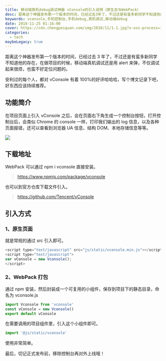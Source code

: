 ```yaml
---
title: 移动端真机debug调试神器 vConsole的引入说明（原生态与WebPack）
desc: 距离这个神器发布第一个版本的时间，已经过去3年了，不过还是有蛮多新同学不知道他的存在，在做项目的时候，移动端真机调试还是用alert来弹，不仅调试起来很烦，也蛮不好定位问题的。安利过的每个人，都对vConsole有着100%的好评哈哈哈，写个博文记录下吧，好东西应该持续推荐。
keywords: vconsole,手机控制台,手机debug,真机调试,移动端debug
date: 2018-11-25 01:16:00
cover: https://cdn.chengpeiquan.com/img/2018/11/1-1.jpg?x-oss-process=image/interlace,1
categories:
  - tech
maybeLegacy: true
---
```


距离这个神器发布第一个版本的时间，已经过去 3 年了，不过还是有蛮多新同学不知道他的存在，在做项目的时候，移动端真机调试还是用 alert 来弹，不仅调试起来很烦，也蛮不好定位问题的。

安利过的每个人，都对 vConsole 有着 100%的好评哈哈哈，写个博文记录下吧，好东西应该持续推荐。

## 功能简介

在项目页面上引入 vConsole 之后，会在页面右下角生成一个控制台按钮，打开控制台后，会类似 Chrome 的 console 一样，打印我们输出的 log 信息，以及各种页面报错，还可以查看到浏览器 UA 信息、结构 DOM、本地存储信息等等。

![](https://cdn.chengpeiquan.com/img/2018/11/11.jpg?x-oss-process=image/interlace,1)

## 下载地址

WebPack 可以通过 npm i vconsole 直接安装。

> https://www.npmjs.com/package/vconsole

也可以到官方仓库下载文件引入。

> https://github.com/Tencent/vConsole

## 引入方式

### 1、原生页面

就是常规的通过 src 引入即可。

```javascript
<script type="text/javascript" src="js/static/vconsole.min.js"></script>
<script type="text/javascript">
var vConsole = new Vconsole();
</script>
```

### 2、WebPack 打包

通过 npm 安装，然后封装成一个可复用的小组件，保存到项目下的静态目录，命名为 vconsole.js

```javascript
import Vconsole from 'vconsole'
const vConsole = new Vconsole()
export default vConsole
```

在需要调用的项目组件里，引入这个小组件即可。

```javascript
import '@js/static/vconsole'
```

使用非常简单。

最后，切记正式发布前，移除控制台再对外上线哦！
